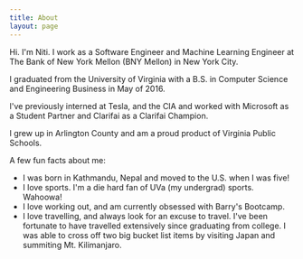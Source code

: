 ```yaml
---
title: About
layout: page
---
```


<p>
  Hi. I'm Niti. I work as a Software Engineer and Machine Learning Engineer at The Bank of New York Mellon (BNY Mellon) in New York City.
</p>

<p>
  I graduated from the University of Virginia with a B.S. in Computer Science and Engineering Business in May of 2016.

  I've previously interned at Tesla, and the CIA and worked with Microsoft as a Student Partner and Clarifai as a Clarifai Champion.
</p>

<p>
   I grew up in Arlington County and am a proud product of Virginia Public Schools.
</p>


<p>
  A few fun facts about me:
</p>

<ul>

  <li>
  I was born in Kathmandu, Nepal and moved to the U.S. when I was five! 
  </li>

  <li>
  I love sports. I'm a die hard fan of UVa (my undergrad) sports. Wahoowa!
  </li>

  <li>
  I love working out, and am currently obsessed with Barry's Bootcamp.
  </li>

  <li>
  I love travelling, and always look for an excuse to travel. I've been fortunate to have travelled extensively since graduating from college. I was able to cross off two big bucket list items by visiting Japan and summiting Mt. Kilimanjaro. 
  </li>

</ul>
